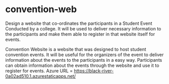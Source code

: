 # convention-web
Design a website that co-ordinates the participants in a Student Event Conducted by a college. It will be used to deliver necessary information to the participants and make them able to register in that website itself for events.

Convention Website is a website that was designed to host student convention events. 
It will be useful for the organizers of the event to deliver information about the events to the participants in a easy way.
Participants can obtain information about the events through the website and use it to register for events.
Azure URL = https://black-river-0a02ad510.1.azurestaticapps.net/
